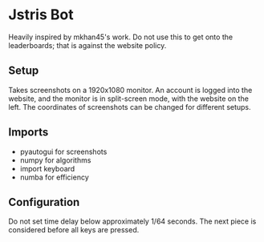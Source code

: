 # Jstris Bot
Heavily inspired by mkhan45's work. 
Do not use this to get onto the leaderboards; that is against the website policy.

## Setup
Takes screenshots on a 1920x1080 monitor. 
An account is logged into the website, and the monitor is in split-screen mode, with the website on the left.
The coordinates of screenshots can be changed for different setups.


## Imports
* pyautogui for screenshots
* numpy for algorithms
* import keyboard
* numba for efficiency

## Configuration
Do not set time delay below approximately 1/64 seconds. 
The next piece is considered before all keys are pressed.